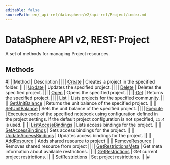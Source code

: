 ```yaml
---
editable: false
sourcePath: en/_api-ref/datasphere/v2/api-ref/Project/index.md
---
```


# DataSphere API v2, REST: Project

A set of methods for managing Project resources.

## Methods

#|
||Method | Description ||
|| [Create](create.md) | Creates a project in the specified folder. ||
|| [Update](update.md) | Updates the specified project. ||
|| [Delete](delete.md) | Deletes the specified project. ||
|| [Open](open.md) | Opens the specified project. ||
|| [Get](get.md) | Returns the specified project. ||
|| [List](list.md) | Lists projects for the specified community. ||
|| [GetUnitBalance](getUnitBalance.md) | Returns the unit balance of the specified project. ||
|| [SetUnitBalance](setUnitBalance.md) | Sets the unit balance of the specified project. ||
|| [Execute](execute.md) | Executes code of the specified notebook using configuration defined in the project settings. If the default project configuration is not specified, `c1.4` is used. ||
|| [ListAccessBindings](listAccessBindings.md) | Lists access bindings for the project. ||
|| [SetAccessBindings](setAccessBindings.md) | Sets access bindings for the project. ||
|| [UpdateAccessBindings](updateAccessBindings.md) | Updates access bindings for the project. ||
|| [AddResource](addResource.md) | Adds shared resource to project ||
|| [RemoveResource](removeResource.md) | Removes shared resource from project ||
|| [GetRestrictionsMeta](getRestrictionsMeta.md) | Get meta information about available restrictions. ||
|| [GetRestrictions](getRestrictions.md) | Get current project restrictions. ||
|| [SetRestrictions](setRestrictions.md) | Set project restrictions. ||
|#